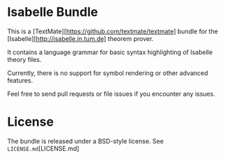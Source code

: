 Isabelle Bundle
===============

This is a [TextMate][https://github.com/textmate/textmate] bundle for the 
[Isabelle][http://isabelle.in.tum.de] theorem prover.

It contains a language grammar for basic syntax highlighting of Isabelle theory files.

Currently, there is no support for symbol rendering or other advanced features.

Feel free to send pull requests or file issues if you encounter any issues.


License
=======

The bundle is released under a BSD-style license. See `LICENSE.md`[LICENSE.md]
